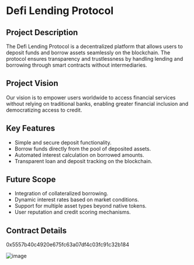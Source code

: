 # Defi Lending Protocol

## Project Description
The Defi Lending Protocol is a decentralized platform that allows users to deposit funds and borrow assets seamlessly on the blockchain. The protocol ensures transparency and trustlessness by handling lending and borrowing through smart contracts without intermediaries.

## Project Vision
Our vision is to empower users worldwide to access financial services without relying on traditional banks, enabling greater financial inclusion and democratizing access to credit.

## Key Features
- Simple and secure deposit functionality.
- Borrow funds directly from the pool of deposited assets.
- Automated interest calculation on borrowed amounts.
- Transparent loan and deposit tracking on the blockchain.

## Future Scope
- Integration of collateralized borrowing.
- Dynamic interest rates based on market conditions.
- Support for multiple asset types beyond native tokens.
- User reputation and credit scoring mechanisms.

## Contract Details
0x5557b40c4920e675fc63a07df4c03fc91c32b184

![image](https://github.com/user-attachments/assets/49d65a87-f554-41de-8c3c-6398ec282853)

